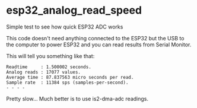 # esp32_analog_read_speed
Simple test to see how quick ESP32 ADC works

This code doesn't need anything connected to the ESP32 but the USB to the computer to power ESP32 and you can read results from Serial Monitor.

This will tell you something like that:

```
Readtime     : 1.500002 seconds.
Analog reads : 17077 values.
Average time : 87.837563 micro seconds per read.
Sample rate  : 11384 sps (samples-per-second).
- - - -
```

Pretty slow...
Much better is to use is2-dma-adc readings.
